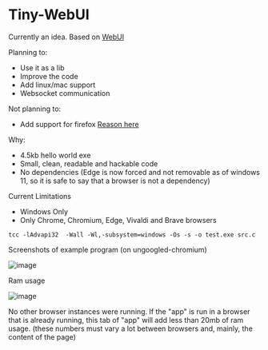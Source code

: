 # Tiny-WebUI
Currently an idea. Based on [WebUI](https://github.com/alifcommunity/webui)

Planning to:
- Use it as a lib
- Improve the code
- Add linux/mac support
- Websocket communication

Not planning to:
- Add support for firefox [Reason here](https://bugzilla.mozilla.org/show_bug.cgi?id=1682593)

Why:
- 4.5kb hello world exe
- Small, clean, readable and hackable code
- No dependencies (Edge is now forced and not removable as of windows 11, so it is safe to say that a browser is not a dependency)

Current Limitations
- Windows Only
- Only Chrome, Chromium, Edge, Vivaldi and Brave browsers
```
tcc -lAdvapi32  -Wall -Wl,-subsystem=windows -Os -s -o test.exe src.c
```

Screenshots of example program (on ungoogled-chromium)

![image](https://user-images.githubusercontent.com/34981798/228827427-205ac104-e1c5-4625-bfd5-ce207079f20b.png)

Ram usage

![image](https://user-images.githubusercontent.com/34981798/228827631-e2b518ce-9940-4cac-a9a7-678467be415f.png)

No other browser instances were running. If the "app" is run in a browser that is already running, this tab of "app" will add less than 20mb of ram usage. (these numbers must vary a lot between browsers and, mainly, the content of the page)
